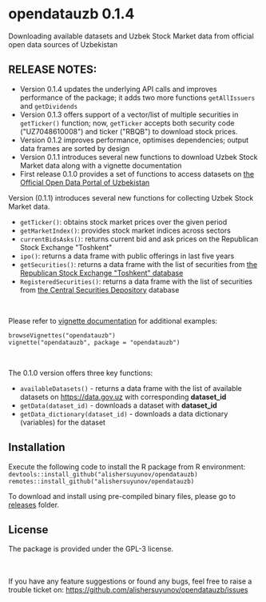 # opendatauzb 0.1.4

Downloading available datasets and Uzbek Stock Market data from official open data sources of Uzbekistan 

## RELEASE NOTES:
- Version 0.1.4 updates the underlying API calls and improves performance of the package; it adds two more functions `getAllIssuers` and `getDividends`
- Version 0.1.3 offers support of a vector/list of multiple securities in `getTicker()` function; now, `getTicker` accepts both security code ("UZ7048610008") and ticker ("RBQB") to download stock prices.
- Version 0.1.2 improves performance, optimises dependencies; output data frames are sorted by design
- Version 0.1.1 introduces several new functions to download Uzbek Stock Market data along with a vignette documentation
- First release 0.1.0 provides a set of functions to access datasets on [the Official Open Data Portal of Uzbekistan](http://data.gov.uz)

Version (0.1.1) introduces several new functions for collecting Uzbek Stock Market data. 

* `getTicker()`: obtains stock market prices over the given period 
* `getMarketIndex()`: provides stock market indices across sectors
* `currentBidsAsks()`: returns current bid and ask prices on the Republican Stock Exchange "Toshkent"
* `ipo()`: returns a data frame with public offerings in last five years
* `getSecurities()`: returns a data frame with the list of securities from [the Republican Stock Exchange "Toshkent" database](http://www.uzse.uz)
* `RegisteredSecurities()`: returns a data frame with the list of securities from [the Central Securities Depository](http://www.uzcsd.uz) database

<br>

Please refer to [vignette documentation](https://rawcdn.githack.com/alishersuyunov/opendatauzb/ce29711e66deeb9852b14b808bdf722c63c94c61/doc/opendatauzb.html) for additional examples:<br>

`browseVignettes("opendatauzb")`<br>
`vignette("opendatauzb", package = "opendatauzb")`

<br>

The 0.1.0 version offers three key functions:

* `availableDatasets()` - returns a data frame with the list of available datasets on https://data.gov.uz with corresponding **dataset_id**
* `getData(dataset_id)` - downloads a dataset with **dataset_id**
* `getData_dictionary(dataset_id)` - downloads a data dictionary (variables) for the dataset

## Installation
Execute the following code to install the R package from R environment:
`devtools::install_github("alishersuyunov/opendatauzb)`<br>
`remotes::install_github("alishersuyunov/opendatauzb)`<br>

To download and install using pre-compiled binary files, please go to [releases](https://github.com/alishersuyunov/opendatauzb/tree/master/releases) folder.

## License
The package is provided under the GPL-3 license.

<br><br>
If you have any feature suggestions or found any bugs, feel free to raise a trouble ticket on: https://github.com/alishersuyunov/opendatauzb/issues
